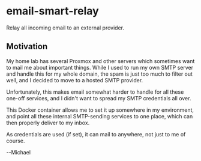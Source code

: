 # email-smart-relay
Relay all incoming email to an external provider.

## Motivation

My home lab has several Proxmox and other servers which sometimes want to mail me about
important things.  While I used to run my own SMTP server and handle this for my
whole domain, the spam is just too much to filter out well, and I decided to move
to a hosted SMTP provider.

Unfortunately, this makes email somewhat harder to handle for all these one-off
services, and I didn't want to spread my SMTP credentials all over.

This Docker container allows me to set it up somewhere in my environment, and
point all these internal SMTP-sending services to one place, which can then
properly deliver to my inbox.

As credentials are used (if set), it can mail to anywhere, not just to me of course.

--Michael
